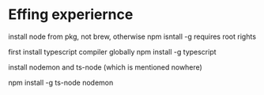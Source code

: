 # Effing experiernce


install node from pkg, not brew, otherwise npm isntall -g requires root rights

first install typescript compiler globally
npm install -g typescript

install nodemon and ts-node (which is mentioned nowhere)

npm install -g ts-node nodemon



